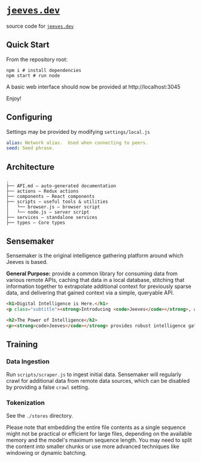 [`jeeves.dev`][jeeves-dev]
==========================
source code for [`jeeves.dev`][jeeves-dev]

## Quick Start
From the repository root:
```
npm i # install dependencies
npm start # run node
```
A basic web interface should now be provided at http://localhost:3045

Enjoy!

## Configuring
Settings may be provided by modifying `settings/local.js`

```yaml
alias: Network alias.  Used when connecting to peers.
seed: Seed phrase.
```

## Architecture
```
.
├── API.md — auto-generated documentation
├── actions — Redux actions
├── components — React components
├── scripts — useful tools & utilities
│   └── browser.js — browser script
│   └── node.js — server script
├── services — standalone services
├── types — Core types
```

## Sensemaker
Sensemaker is the original intelligence gathering platform around which Jeeves is based.

**General Purpose:** provide a common library for consuming data from various 
remote APIs, caching that data in a local database, stitching that information
together to extrapolate additional context for previously sparse data, and 
delivering that gained context via a simple, queryable API.

```html
<h1>Digital Intelligence is Here.</h1>
<p class="subtitle"><strong>Introducing <code>Jeeves</code></strong>, an organizer of information.</p>

<h2>The Power of Intelligence</h2>
<p><strong>code>Jeeves</code></strong> provides robust intelligence gathering services, <strong>accumulating</strong> and <em>understaning</em> information consumed from a set of configurable data streams to automatically construct new models and foster insight into complex systems.</p>
```

## Training
### Data Ingestion
Run `scripts/scraper.js` to ingest initial data.  Sensemaker will regularly crawl for additional data from remote data sources, which can be disabled by providing a false `crawl` setting.

### Tokenization
See the `./stores` directory.

Please note that embedding the entire file contents as a single sequence might not be practical or efficient for large files, depending on the available memory and the model's maximum sequence length. You may need to split the content into smaller chunks or use more advanced techniques like windowing or dynamic batching.

[jeeves-dev]: https://jeeves.dev
